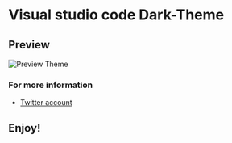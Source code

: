 # Visual studio code Dark-Theme

## Preview

![Preview Theme](https://res.cloudinary.com/dh1ptdgbs/image/upload/v1576179276/adrian-theme-min_yv03hl.png)

### For more information

- [Twitter account](https://twitter.com/@adriangez7)

## Enjoy!
